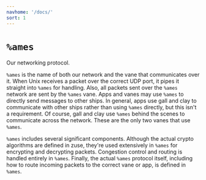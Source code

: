 ```yaml
---
navhome: '/docs/'
sort: 1
---
```


# `%ames`

Our networking protocol.

`%ames` is the name of both our network and the vane that communicates over it.
When Unix receives a packet over the correct UDP port, it pipes it straight into
`%ames` for handling. Also, all packets sent over the `%ames` network are sent
by the `%ames` vane. Apps and vanes may use `%ames` to directly send messages to
other ships. In general, apps use gall and clay to communicate with other ships
rather than using `%ames` directly, but this isn't a requirement. Of course,
gall and clay use `%ames` behind the scenes to communicate across the network.
These are the only two vanes that use `%ames`.

`%ames` includes several significant components. Although the actual crypto
algorithms are defined in zuse, they're used extensively in `%ames` for
encrypting and decrypting packets. Congestion control and routing is handled
entirely in `%ames`. Finally, the actual `%ames` protocol itself, including how
to route incoming packets to the correct vane or app, is defined in `%ames`.

<list></list>
